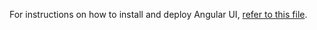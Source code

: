 For instructions on how to install and deploy Angular UI, [refer to this file](https://github.com/k8-proxy/aws-jmeter-test-engine/blob/master/jmeter-icap/instructions/angular-ui-component-install-and-deploy.md).

